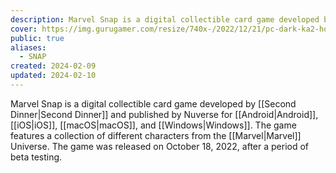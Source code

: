 ```yaml
---
description: Marvel Snap is a digital collectible card game developed by Second Dinner and published by Nuverse for Android, iOS, macOS, and Windows. The game features a collection of different characters from the Marvel Universe. The game was released on October 18, 2022, after a period of beta testing.
cover: https://img.gurugamer.com/resize/740x-/2022/12/21/pc-dark-ka2-horiz-digital-final-simple-bleed-09-22-e613.jpg
public: true
aliases:
  - SNAP
created: 2024-02-09
updated: 2024-02-10
---
```

Marvel Snap is a digital collectible card game developed by [[Second Dinner|Second Dinner]] and published by Nuverse for [[Android|Android]], [[iOS|iOS]], [[macOS|macOS]], and [[Windows|Windows]]. The game features a collection of different characters from the [[Marvel|Marvel]] Universe. The game was released on October 18, 2022, after a period of beta testing.